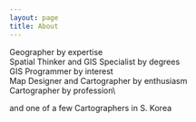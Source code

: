 ```yaml
---
layout: page
title: About
---
```


Geographer by expertise\
Spatial Thinker and GIS Specialist by degrees\
GIS Programmer by interest\
Map Designer and Cartographer by enthusiasm\
Cartographer by profession\

and one of a few Cartographers in S. Korea

